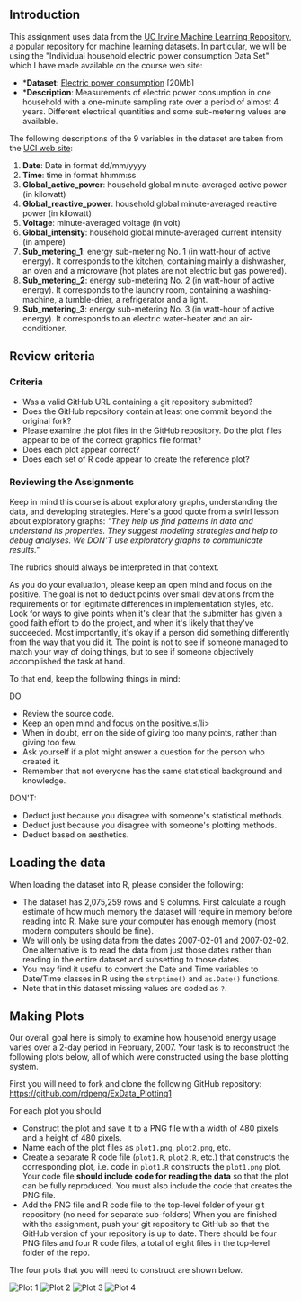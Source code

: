 ## Introduction

This assignment uses data from the [UC Irvine Machine Learning Repository](http://archive.ics.uci.edu/ml/), a popular repository for machine learning datasets. In particular, we will be using the "Individual household electric power consumption Data Set" which I have made available on the course web site:

* ***Dataset**: [Electric power consumption](https://d396qusza40orc.cloudfront.net/exdata%2Fdata%2Fhousehold_power_consumption.zip) [20Mb]
* ***Description**: Measurements of electric power consumption in one household with a one-minute sampling rate over a period of almost 4 years. Different electrical quantities and some sub-metering values are available.


The following descriptions of the 9 variables in the dataset are taken from the [UCI web site](https://archive.ics.uci.edu/ml/datasets/Individual+household+electric+power+consumption):

1. **Date**: Date in format dd/mm/yyyy
2. **Time**: time in format hh:mm:ss
3. **Global_active_power**: household global minute-averaged active power (in kilowatt)
4. **Global_reactive_power**: household global minute-averaged reactive power (in kilowatt)
5. **Voltage**: minute-averaged voltage (in volt)
6. **Global_intensity**: household global minute-averaged current intensity (in ampere)
7. **Sub_metering_1**: energy sub-metering No. 1 (in watt-hour of active energy). It corresponds to the kitchen, containing mainly a dishwasher, an oven and a microwave (hot plates are not electric but gas powered).
8. **Sub_metering_2**: energy sub-metering No. 2 (in watt-hour of active energy). It corresponds to the laundry room, containing a washing-machine, a tumble-drier, a refrigerator and a light.
9. **Sub_metering_3**: energy sub-metering No. 3 (in watt-hour of active energy). It corresponds to an electric water-heater and an air-conditioner.

## Review criteria

### Criteria

* Was a valid GitHub URL containing a git repository submitted?
* Does the GitHub repository contain at least one commit beyond the original fork?
* Please examine the plot files in the GitHub repository. Do the plot files appear to be of the correct graphics file format?
* Does each plot appear correct?
* Does each set of R code appear to create the reference plot?

### Reviewing the Assignments

Keep in mind this course is about exploratory graphs, understanding the data, and developing strategies. Here's a good quote from a swirl lesson about exploratory graphs: _"They help us find patterns in data and understand its properties. They suggest modeling strategies and help to debug analyses. We DON'T use exploratory graphs to communicate results."_

The rubrics should always be interpreted in that context.

As you do your evaluation, please keep an open mind and focus on the positive. The goal is not to deduct points over small deviations from the requirements or for legitimate differences in implementation styles, etc. Look for ways to give points when it's clear that the submitter has given a good faith effort to do the project, and when it's likely that they've succeeded. Most importantly, it's okay if a person did something differently from the way that you did it. The point is not to see if someone managed to match your way of doing things, but to see if someone objectively accomplished the task at hand.

To that end, keep the following things in mind:

DO

* Review the source code.
* Keep an open mind and focus on the positive.≤/li>
* When in doubt, err on the side of giving too many points, rather than giving too few.
* Ask yourself if a plot might answer a question for the person who created it.
* Remember that not everyone has the same statistical background and knowledge.

DON'T:

* Deduct just because you disagree with someone's statistical methods.
* Deduct just because you disagree with someone's plotting methods.
* Deduct based on aesthetics.

## Loading the data

When loading the dataset into R, please consider the following:

* The dataset has 2,075,259 rows and 9 columns. First calculate a rough estimate of how much memory the dataset will require in memory before reading into R. Make sure your computer has enough memory (most modern computers should be fine).
* We will only be using data from the dates 2007-02-01 and 2007-02-02. One alternative is to read the data from just those dates rather than reading in the entire dataset and subsetting to those dates.
* You may find it useful to convert the Date and Time variables to Date/Time classes in R using the `strptime()` and `as.Date()` functions.
* Note that in this dataset missing values are coded as `?`.

## Making Plots

Our overall goal here is simply to examine how household energy usage varies over a 2-day period in February, 2007. Your task is to reconstruct the following plots below, all of which were constructed using the base plotting system.

First you will need to fork and clone the following GitHub repository: https://github.com/rdpeng/ExData_Plotting1

For each plot you should

* Construct the plot and save it to a PNG file with a width of 480 pixels and a height of 480 pixels.
* Name each of the plot files as `𝚙𝚕𝚘𝚝𝟷.𝚙𝚗𝚐`, `𝚙𝚕𝚘𝚝𝟸.𝚙𝚗𝚐`, etc.
* Create a separate R code file (`𝚙𝚕𝚘𝚝𝟷.𝚁`, `𝚙𝚕𝚘𝚝𝟸.𝚁`, etc.) that constructs the corresponding plot, i.e. code in `𝚙𝚕𝚘𝚝𝟷.𝚁` constructs the `𝚙𝚕𝚘𝚝𝟷.𝚙𝚗𝚐` plot. Your code file **should include code for reading the data** so that the plot can be fully reproduced. You must also include the code that creates the PNG file.
* Add the PNG file and R code file to the top-level folder of your git repository (no need for separate sub-folders)
When you are finished with the assignment, push your git repository to GitHub so that the GitHub version of your repository is up to date. There should be four PNG files and four R code files, a total of eight files in the top-level folder of the repo.

The four plots that you will need to construct are shown below.

![Plot 1][plot1]
![Plot 2][plot2]
![Plot 3][plot3]
![Plot 4][plot4]

[plot1]: "_images/ExDataCP1Plot1.png" "Plot 1"
[plot2]: "_images/ExDataCP1Plot2.png" "Plot 2"
[plot3]: "_images/ExDataCP1Plot3.png" "Plot 3"
[plot4]: "_images/ExDataCP1Plot4.png" "Plot 4"
